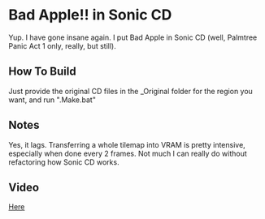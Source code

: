 # Bad Apple!! in Sonic CD
Yup. I have gone insane again. I put Bad Apple in Sonic CD (well, Palmtree Panic Act 1 only, really, but still).

## How To Build
Just provide the original CD files in the _Original folder for the region you want, and run ".Make.bat"

## Notes
Yes, it lags. Transferring a whole tilemap into VRAM is pretty intensive, especially when done every 2 frames. Not much I can really do without refactoring how Sonic CD works.

## Video
[Here](https://youtu.be/KY1mrSiiA30)
